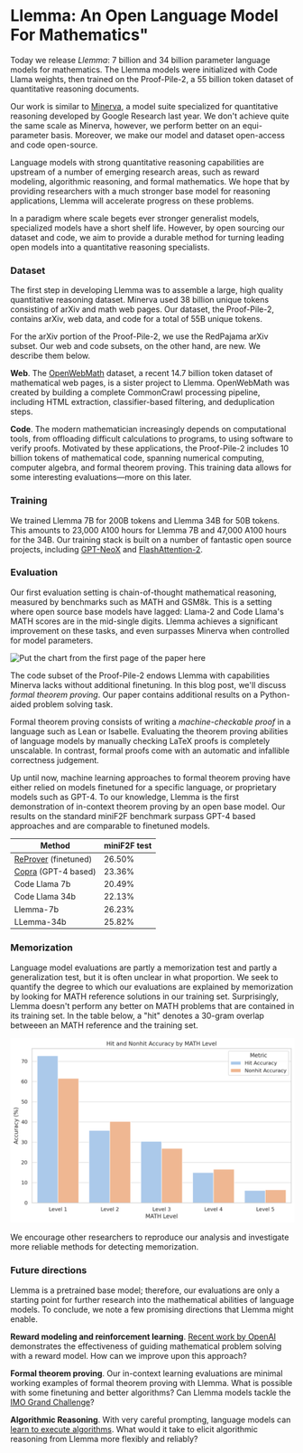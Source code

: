 # Llemma: An Open Language Model For Mathematics"

Today we release *Llemma*: 7 billion and 34 billion parameter language models for mathematics. The Llemma models were initialized with Code Llama weights, then trained on the Proof-Pile-2, a 55 billion token dataset of quantitative reasoning documents.

Our work is similar to [Minerva](https://blog.research.google/2022/06/minerva-solving-quantitative-reasoning.html), a model suite specialized for quantitative reasoning developed by Google Research last year. We don't achieve quite the same scale as Minerva, however, we perform better on an equi-parameter basis. Moreover, we make our model and dataset open-access and code open-source.

Language models with strong quantitative reasoning capabilities are upstream of a number of emerging research areas, such as reward modeling, algorithmic reasoning, and formal mathematics. We hope that by providing researchers with a much stronger base model for reasoning applications, Llemma will accelerate progress on these problems.

In a paradigm where scale begets ever stronger generalist models, specialized models have a short shelf life. However, by open sourcing our dataset and code, we aim to provide a durable method for turning leading open models into a quantitative reasoning specialists. 

### Dataset

The first step in developing Llemma was to assemble a large, high quality quantitative reasoning dataset. Minerva used 38 billion unique tokens consisting of arXiv and math web pages. Our dataset, the Proof-Pile-2, contains arXiv, web data, and code for a total of 55B unique tokens. 

For the arXiv portion of the Proof-Pile-2, we use the RedPajama arXiv subset. Our web and code subsets, on the other hand, are new. We describe them below.

**Web**. The [OpenWebMath](https://huggingface.co/datasets/open-web-math/open-web-math) dataset, a recent 14.7 billion token dataset of mathematical web pages, is a sister project to Llemma. OpenWebMath was created by building a complete CommonCrawl processing pipeline, including HTML extraction, classifier-based filtering, and deduplication steps. 

**Code**. The modern mathematician increasingly depends on computational tools, from offloading difficult calculations to programs, to using software to verify proofs. Motivated by these applications, the Proof-Pile-2 includes 10 billion tokens of mathematical code, spanning numerical computing, computer algebra, and formal theorem proving. This training data allows for some interesting evaluations—more on this later. 

### Training
We trained Llemma 7B for 200B tokens and Llemma 34B for 50B tokens. This amounts to 23,000 A100 hours for Llemma 7B and 47,000 A100 hours for the 34B. Our training stack is built on a number of fantastic open source projects, including [GPT-NeoX](https://github.com/EleutherAI/gpt-neox/tree/llemma) and [FlashAttention-2](https://github.com/Dao-AILab/flash-attention). 

### Evaluation
Our first evaluation setting is chain-of-thought mathematical reasoning, measured by benchmarks such as MATH and GSM8k. This is a setting where open source base models have lagged: Llama-2 and Code Llama's MATH scores are in the mid-single digits. Llemma achieves a significant improvement on these tasks, and even surpasses Minerva when controlled for model parameters. 

![Put the chart from the first page of the paper here]()

The code subset of the Proof-Pile-2 endows Llemma with capabilities Minerva lacks without additional finetuning. In this blog post, we'll discuss *formal theorem proving*. Our paper contains additional results on a Python-aided problem solving task. 

Formal theorem proving consists of writing a *machine-checkable proof* in a language such as Lean or Isabelle. Evaluating the theorem proving abilities of language models by manually checking LaTeX proofs is completely unscalable. In contrast, formal proofs come with an automatic and infallible correctness judgement. 

Up until now, machine learning approaches to formal theorem proving have either relied on models finetuned for a specific language, or proprietary models such as GPT-4. To our knowledge, Llemma is the first demonstration of in-context theorem proving by an open base model. Our results on the standard miniF2F benchmark surpass GPT-4 based approaches and are comparable to finetuned models. 


| Method        | miniF2F test |
|---------------|--------------|
| [ReProver](https://leandojo.org/) (finetuned) | 26.50%       |
| [Copra](https://arxiv.org/abs/2310.04353) (GPT-4 based) | 23.36% |
| Code Llama 7b | 20.49%       |
| Code Llama 34b| 22.13%       |
| Llemma-7b     | 26.23%       |
| LLemma-34b    | 25.82%       |

### Memorization
Language model evaluations are partly a memorization test and partly a generalization test, but it is often unclear in what proportion. We seek to quantify the degree to which our evaluations are explained by memorization by looking for MATH reference solutions in our training set. Surprisingly, Llemma doesn't perform any better on MATH problems that are contained in its training set. In the table below, a "hit" denotes a 30-gram overlap betweeen an MATH reference and the training set. 

![memorization chart](memorization.png)

We encourage other researchers to reproduce our analysis and investigate more reliable methods for detecting memorization. 

### Future directions 
Llemma is a pretrained base model; therefore, our evaluations are only a starting point for further research into the mathematical abilities of language models. To conclude, we note a few promising directions that Llemma might enable. 

**Reward modeling and reinforcement learning**. [Recent work by OpenAI](https://arxiv.org/abs/2305.20050) demonstrates the effectiveness of guiding mathematical problem solving with a reward model. How can we improve upon this approach?

**Formal theorem proving**. Our in-context learning evaluations are minimal working examples of formal theorem proving with Llemma. What is possible with some finetuning and better algorithms? Can Llemma models tackle the [IMO Grand Challenge](https://arxiv.org/abs/2305.20050)? 

**Algorithmic Reasoning**. With very careful prompting, language models can [learn to execute algorithms](https://arxiv.org/abs/2211.09066). What would it take to elicit algorithmic reasoning from Llemma more flexibly and reliably?
